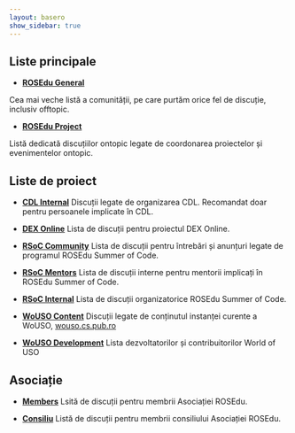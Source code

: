 ```yaml
---
layout: basero
show_sidebar: true
---
```

## Liste principale

* **[ROSEdu General](/listinfo/rosedu-general)**
    
Cea mai veche listă a comunității, pe care purtăm orice fel de discuție, inclusiv offtopic.

* **[ROSEdu Project](/listinfo/rosedu-project)**
    
Listă dedicată discuțiilor ontopic legate de coordonarea proiectelor și evenimentelor ontopic.

## Liste de proiect

* **[CDL Internal](/listinfo/cdl-internal)**
Discuții legate de organizarea CDL. Recomandat doar pentru persoanele implicate în CDL.

* **[DEX Online](/listinfo/dexonline)**
Lista de discuții pentru proiectul DEX Online.

* **[RSoC Community](/listinfo/rsoc-community)**
Lista de discuții pentru întrebări și anunțuri legate de programul ROSEdu Summer of Code.

* **[RSoC Mentors](/listinfo/rsoc-mentors)**
Lista de discuții interne pentru mentorii implicați în ROSEdu Summer of Code.

* **[RSoC Internal](/listinfo/rsoc-internal)**
Lista de discuții organizatorice ROSEdu Summer of Code.

* **[WoUSO Content](/listinfo/wouso-content)**
Discuții legate de conținutul instanței curente a WoUSO, <a href="http://wouso.cs.pub.ro">wouso.cs.pub.ro</a>

* **[WoUSO Development](/listinfo/wouso-dev)**
Lista dezvoltatorilor și contribuitorilor World of USO

## Asociație

* **[Members](/listinfo/members)**
Lsită de discuții pentru membrii Asociației ROSEdu.

* **[Consiliu](/listinfo/consiliu)**
Listă de discuții pentru membrii consiliului Asociației ROSEdu.

